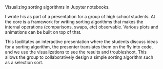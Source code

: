 Visualizing sorting algorithms in Jupyter notebooks.

I wrote his as part of a presentation for a group of high school
students. At the core is a framework for writing sorting algorithms
that makes the internal operations (comparisons, swaps, etc)
observable. Various plots and animations can be built on top of that.

This facilitates an interactive presentation where the students
discuss ideas for a sorting algorithm, the presenter translates them
on the fly into code, and we use the visualizations to see the results
and troubleshoot. This allows the group to collaboratively design a
simple sorting algorithm such as a selection sort.
